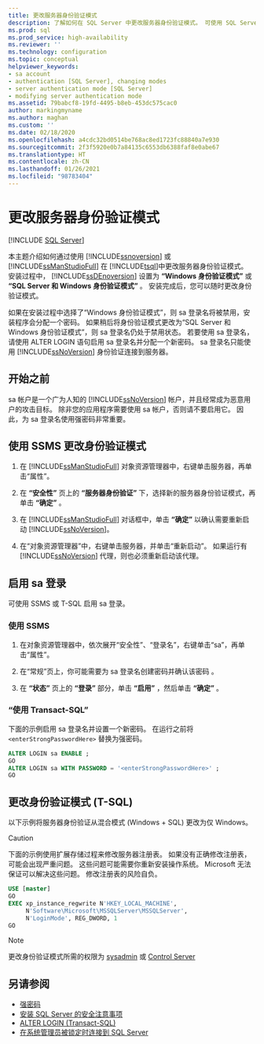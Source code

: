 ```yaml
---
title: 更改服务器身份验证模式
description: 了解如何在 SQL Server 中更改服务器身份验证模式。 可使用 SQL Server Management Studio 或 Transact-SQL 执行此任务。
ms.prod: sql
ms.prod_service: high-availability
ms.reviewer: ''
ms.technology: configuration
ms.topic: conceptual
helpviewer_keywords:
- sa account
- authentication [SQL Server], changing modes
- server authentication mode [SQL Server]
- modifying server authentication mode
ms.assetid: 79babcf8-19fd-4495-b8eb-453dc575cac0
author: markingmyname
ms.author: maghan
ms.custom: ''
ms.date: 02/18/2020
ms.openlocfilehash: a4cdc32bd0514be768ac8ed1723fc88840a7e930
ms.sourcegitcommit: 2f3f5920e0b7a84135c6553db6388faf8e0abe67
ms.translationtype: HT
ms.contentlocale: zh-CN
ms.lasthandoff: 01/26/2021
ms.locfileid: "98783404"
---
```

# <a name="change-server-authentication-mode"></a>更改服务器身份验证模式

[!INCLUDE [SQL Server](../../includes/applies-to-version/sqlserver.md)]

本主题介绍如何通过使用 [!INCLUDE[ssnoversion](../../includes/ssnoversion-md.md)] 或 [!INCLUDE[ssManStudioFull](../../includes/ssmanstudiofull-md.md)] 在 [!INCLUDE[tsql](../../includes/tsql-md.md)]中更改服务器身份验证模式。 安装过程中， [!INCLUDE[ssDEnoversion](../../includes/ssdenoversion-md.md)] 设置为 **“Windows 身份验证模式”** 或 **“SQL Server 和 Windows 身份验证模式”** 。 安装完成后，您可以随时更改身份验证模式。

如果在安装过程中选择了“Windows 身份验证模式”，则 sa 登录名将被禁用，安装程序会分配一个密码。 如果稍后将身份验证模式更改为“SQL Server 和 Windows 身份验证模式”，则 sa 登录名仍处于禁用状态。 若要使用 sa 登录名，请使用 ALTER LOGIN 语句启用 sa 登录名并分配一个新密码。 sa 登录名只能使用 [!INCLUDE[ssNoVersion](../../includes/ssnoversion-md.md)] 身份验证连接到服务器。

## <a name="before-you-begin"></a>开始之前

sa 帐户是一个广为人知的 [!INCLUDE[ssNoVersion](../../includes/ssnoversion-md.md)] 帐户，并且经常成为恶意用户的攻击目标。 除非您的应用程序需要使用 sa 帐户，否则请不要启用它。 因此，为 sa 登录名使用强密码非常重要。

## <a name="change-authentication-mode-with-ssms"></a>使用 SSMS 更改身份验证模式

1. 在 [!INCLUDE[ssManStudioFull](../../includes/ssmanstudiofull-md.md)] 对象资源管理器中，右键单击服务器，再单击“属性”。

2. 在 **“安全性”** 页上的 **“服务器身份验证”** 下，选择新的服务器身份验证模式，再单击 **“确定”** 。

3. 在 [!INCLUDE[ssManStudioFull](../../includes/ssmanstudiofull-md.md)] 对话框中，单击 **“确定”** 以确认需要重新启动 [!INCLUDE[ssNoVersion](../../includes/ssnoversion-md.md)]。

4. 在“对象资源管理器”中，右键单击服务器，并单击“重新启动”。 如果运行有 [!INCLUDE[ssNoVersion](../../includes/ssnoversion-md.md)] 代理，则也必须重新启动该代理。

## <a name="enable-sa-login"></a>启用 sa 登录

可使用 SSMS 或 T-SQL 启用 sa 登录。

### <a name="use-ssms"></a>使用 SSMS

1. 在对象资源管理器中，依次展开“安全性”、“登录名”，右键单击“sa”，再单击“属性”。

2. 在“常规”页上，你可能需要为 sa 登录名创建密码并确认该密码 。

3. 在 **“状态”** 页上的 **“登录”** 部分，单击 **“启用”** ，然后单击 **“确定”** 。

### <a name="using-transact-sql"></a>“使用 Transact-SQL”

下面的示例启用 sa 登录名并设置一个新密码。 在运行之前将 `<enterStrongPasswordHere>` 替换为强密码。

```sql  
ALTER LOGIN sa ENABLE ;  
GO  
ALTER LOGIN sa WITH PASSWORD = '<enterStrongPasswordHere>' ;  
GO  
```

## <a name="change-authentication-mode-t-sql"></a>更改身份验证模式 (T-SQL)

以下示例将服务器身份验证从混合模式 (Windows + SQL) 更改为仅 Windows。

> [!CAUTION]
> 下面的示例使用扩展存储过程来修改服务器注册表。 如果没有正确修改注册表，可能会出现严重问题。 这些问题可能需要你重新安装操作系统。 Microsoft 无法保证可以解决这些问题。 修改注册表的风险自负。

```sql
USE [master]
GO
EXEC xp_instance_regwrite N'HKEY_LOCAL_MACHINE', 
     N'Software\Microsoft\MSSQLServer\MSSQLServer',
     N'LoginMode', REG_DWORD, 1
GO
```

> [!Note]
> 更改身份验证模式所需的权限为 [sysadmin](../../relational-databases/security/authentication-access/server-level-roles.md#fixed-server-level-roles) 或 [Control Server](../../relational-databases/security/permissions-database-engine.md)

## <a name="see-also"></a>另请参阅

- [强密码](../../relational-databases/security/strong-passwords.md)
- [安装 SQL Server 的安全注意事项](../../sql-server/install/security-considerations-for-a-sql-server-installation.md)
- [ALTER LOGIN &#40;Transact-SQL&#41;](../../t-sql/statements/alter-login-transact-sql.md)
- [在系统管理员被锁定时连接到 SQL Server](../../database-engine/configure-windows/connect-to-sql-server-when-system-administrators-are-locked-out.md)

